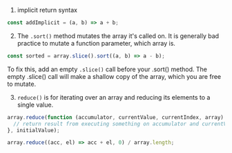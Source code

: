 1.  implicit return syntax

```javascript
const addImplicit = (a, b) => a + b;
```

2. The `.sort()` method mutates the array it's called on. It is generally bad practice to mutate a function parameter, which array is.

```javascript
const sorted = array.slice().sort((a, b) => a - b);
```

To fix this, add an empty `.slice()` call before your .sort() method. The empty .slice() call will make a shallow copy of the array, which you are free to mutate.

3. `reduce()` is for iterating over an array and reducing its elements to a single value.

```javascript
array.reduce(function (accumulator, currentValue, currentIndex, array) {
  // return result from executing something on accumulator and currentValue
}, initialValue);

array.reduce((acc, el) => acc + el, 0) / array.length;
```
